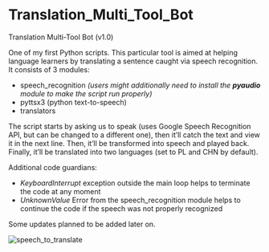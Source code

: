 # Translation_Multi_Tool_Bot

Translation Multi-Tool Bot (v1.0)

One of my first Python scripts. This particular tool is aimed at helping language learners by translating a sentence caught via speech recognition. 
It consists of 3 modules:
- speech_recognition
*(users might additionally need to install the **pyaudio** module to make the script run properly)*
- pyttsx3 (python text-to-speech)
- translators

The script starts by asking us to speak (uses Google Speech Recognition API, but can be changed to a different one), then it’ll catch the text and view it in the next line. Then, it’ll be transformed into speech and played back. Finally, it’ll be translated into two languages (set to PL and CHN by default).

Additional code guardians:
- *KeyboardInterrupt* exception outside the main loop helps to terminate the code at any moment
- *UnknownValue* Error from the speech_recognition module helps to continue the code if the speech was not properly recognized

Some updates planned to be added later on.

![speech_to_translate](https://user-images.githubusercontent.com/88622607/135081092-7464673c-a8d0-4c8b-94e0-9583c679bb8f.gif)
